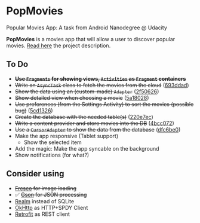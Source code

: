 # PopMovies
Popular Movies App: A task from Android Nanodegree @ Udacity

**PopMovies** is a movies app that will allow a user to discover popular movies. [Read here](https://docs.google.com/document/d/1gtXUu1nzLGWrGfVCD6tEA0YHoYA9UNyT2yByqjJemp8/pub?embedded=true) the project description.

## To Do
  - ~~**Use `Fragments` for showing views, `Activities` as `Fragment` containers**~~
  - ~~Write an `AsyncTask` class to fetch the movies from the cloud~~ ([693ddad](https://github.com/aziflaj/PopMovies/commit/693ddadc80d430f7e57565b65cc69672df7d5710))
  - ~~Show the data using an (custom-made) `Adapter`~~ ([2f50626](https://github.com/aziflaj/PopMovies/commit/2f506261d877c396d19bb1901fe50cb4d114d170))
  - ~~Show detailed view when choosing a movie~~ ([5a18028](https://github.com/aziflaj/PopMovies/commit/5a180281da7ee22b116e38aea6bb485fec411e7b))
  - ~~Use preferences (from the Settings Activity) to sort the movies (possible bug)~~ ([5cd1326](https://github.com/aziflaj/PopMovies/commit/5cd1326dcfb081cc60e09f92b7dd2c85d84337b8))
  - ~~Create the database with the needed table(s)~~ ([220e7ec](https://github.com/aziflaj/PopMovies/commit/220e7ec9fab80a8bfeaf5e1e5ff44491568d46b4))
  - ~~Write a content provider and store movies into the DB~~ ([4bcc072](https://github.com/aziflaj/PopMovies/commit/4bcc07269cc85e080f637910085f80a896aa2e14))
  - ~~Use a `CursorAdapter` to show the data from the database~~ ([dfc6be0](https://github.com/aziflaj/PopMovies/commit/dfc6be04f35404631ed3d619d56fdf2c3986ec6c))
  - Make the app responsive (Tablet support)
    - Show the selected item
  - Add the magic: Make the app syncable on the background
  - Show notifications (for what?)


## Consider using
  - ~~[Fresco](http://frescolib.org/) for image loading~~
  - :white_check_mark: ~~[Gson](https://github.com/google/gson) for JSON processing~~
  - [Realm](https://realm.io/docs/java) instead of SQLite
  - [OkHttp](http://square.github.io/okhttp/) as HTTP+SPDY Client
  - [Retrofit](http://square.github.io/retrofit/) as REST client
